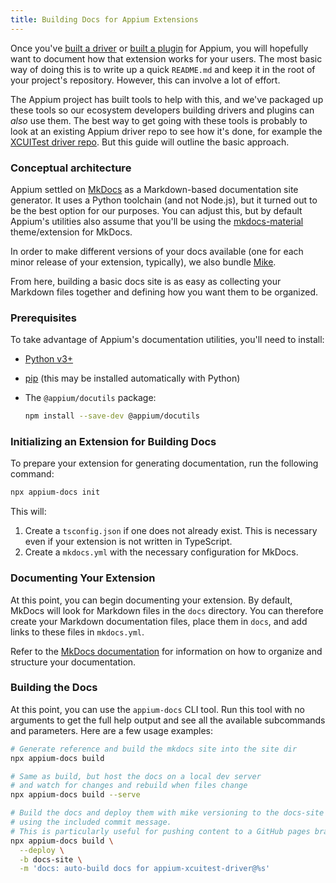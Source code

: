 ```yaml
---
title: Building Docs for Appium Extensions
---
```


Once you've [built a driver](./build-drivers.md) or [built a plugin](./build-plugins.md) for Appium,
you will hopefully want to document how that extension works for your users. The most basic way of
doing this is to write up a quick `README.md` and keep it in the root of your project's repository.
However, this can involve a lot of effort.

The Appium project has built tools to help with this, and we've packaged up these tools so our
ecosystem developers building drivers and plugins can _also_ use them. The best way to get going
with these tools is probably to look at an existing Appium driver repo to see how it's done, for
example the [XCUITest driver repo](https://github.com/appium/appium-xcuitest-driver). But this guide
will outline the basic approach.

### Conceptual architecture

Appium settled on [MkDocs](https://www.mkdocs.org/) as a Markdown-based documentation site
generator. It uses a Python toolchain (and not Node.js), but it turned out to be the best option
for our purposes. You can adjust this, but by default Appium's utilities also assume that you'll be
using the [mkdocs-material](https://squidfunk.github.io/mkdocs-material/) theme/extension for
MkDocs.

In order to make different versions of your docs available (one for each minor release of your
extension, typically), we also bundle [Mike](https://github.com/jimporter/mike).

From here, building a basic docs site is as easy as collecting your Markdown files together and
defining how you want them to be organized.

### Prerequisites

To take advantage of Appium's documentation utilities, you'll need to install:

- [Python v3+](https://www.python.org/downloads/)
- [pip](https://pip.pypa.io/en/stable/installation/) (this may be installed automatically with Python)
- The `@appium/docutils` package:

    ```bash
    npm install --save-dev @appium/docutils
    ```

### Initializing an Extension for Building Docs

To prepare your extension for generating documentation, run the following command:

```bash
npx appium-docs init
```

This will:

1. Create a `tsconfig.json` if one does not already exist. This is necessary even if your extension
is not written in TypeScript.
2. Create a `mkdocs.yml` with the necessary configuration for MkDocs.

### Documenting Your Extension

At this point, you can begin documenting your extension. By default, MkDocs will look for Markdown
files in the `docs` directory. You can therefore create your Markdown documentation files, place
them in `docs`, and add links to these files in `mkdocs.yml`.

Refer to the [MkDocs documentation](https://www.mkdocs.org/user-guide/writing-your-docs/) for
information on how to organize and structure your documentation. 

### Building the Docs

At this point, you can use the `appium-docs` CLI tool. Run this tool with no arguments to get the
full help output and see all the available subcommands and parameters. Here are a few usage
examples:

```bash
# Generate reference and build the mkdocs site into the site dir
npx appium-docs build

# Same as build, but host the docs on a local dev server
# and watch for changes and rebuild when files change
npx appium-docs build --serve

# Build the docs and deploy them with mike versioning to the docs-site branch
# using the included commit message.
# This is particularly useful for pushing content to a GitHub pages branch!
npx appium-docs build \
  --deploy \
  -b docs-site \
  -m 'docs: auto-build docs for appium-xcuitest-driver@%s'
```
